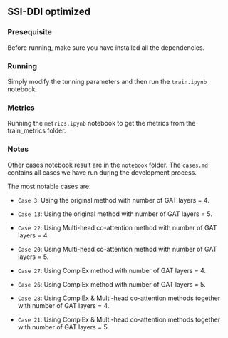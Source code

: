 ## SSI-DDI optimized

### Presequisite

Before running, make sure you have installed all the dependencies.

### Running

Simply modify the tunning parameters and then run the `train.ipynb` notebook.

### Metrics

Running the `metrics.ipynb` notebook to get the metrics from the train_metrics folder.

### Notes

Other cases notebook result are in the `notebook` folder. 
The `cases.md` contains all cases we have run during the development process.

The most notable cases are:

- `Case 3`: Using the original method with number of GAT layers = 4.
- `Case 13`: Using the original method with number of GAT layers = 5.

- `Case 22`: Using Multi-head co-attention method with number of GAT layers = 4.
- `Case 20`: Using Multi-head co-attention method with number of GAT layers = 5.

- `Case 27`: Using ComplEx method with number of GAT layers = 4.
- `Case 26`: Using ComplEx method with number of GAT layers = 5.

- `Case 28`: Using ComplEx & Multi-head co-attention methods together with number of GAT layers = 4.
- `Case 21`: Using ComplEx & Multi-head co-attention methods together with number of GAT layers = 5.
